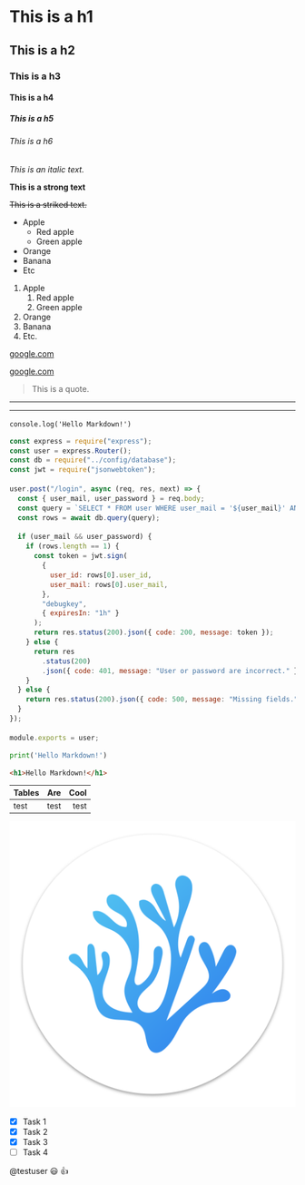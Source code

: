 <!--- HEADINGS --->

# This is a h1
## This is a h2
### This is a h3
#### This is a h4
##### This is a h5
###### This is a h6


<!-- TEXT STYLES -->

*This is an italic text.*

**This is a strong text**

~~This is a striked text.~~

<!-- UNORDERED LISTS -->

* Apple
    * Red apple
    * Green apple
* Orange
* Banana
* Etc

<!-- ORDERED LISTS -->

1. Apple
    1. Red apple
    2. Green apple
2. Orange
3. Banana
4. Etc.

<!-- LINKS -->

[google.com](https://www.google.com)

[google.com](https://www.google.com "Custom title")

<!-- QUOTES -->

> This is a quote.

<!-- HORIZONTAL DIVIDERS -->

---
___

<!-- CODE VERBOSE -->

`console.log('Hello Markdown!')`

```javascript
const express = require("express");
const user = express.Router();
const db = require("../config/database");
const jwt = require("jsonwebtoken");

user.post("/login", async (req, res, next) => {
  const { user_mail, user_password } = req.body;
  const query = `SELECT * FROM user WHERE user_mail = '${user_mail}' AND user_password = '${user_password}';`;
  const rows = await db.query(query);

  if (user_mail && user_password) {
    if (rows.length == 1) {
      const token = jwt.sign(
        {
          user_id: rows[0].user_id,
          user_mail: rows[0].user_mail,
        },
        "debugkey",
        { expiresIn: "1h" }
      );
      return res.status(200).json({ code: 200, message: token });
    } else {
      return res
        .status(200)
        .json({ code: 401, message: "User or password are incorrect." });
    }
  } else {
    return res.status(200).json({ code: 500, message: "Missing fields." });
  }
});

module.exports = user;
```

```python
print('Hello Markdown!')
```
```html
<h1>Hello Markdown!</h1>
```

<!-- Tables -->

| Tables | Are | Cool |
| ------- |:-------:| ------: |
|test|test|test|

<!-- IMAGES -->

<!-- ![VSCODIUM LOGO](https://upload.wikimedia.org/wikipedia/commons/5/56/VSCodium_Logo.png) -->

![VSCodium Logo](/images/VSCodium_Logo.png "VSCodium Logo")

<!-- GITHUB MARKDOWN -->

<!-- TO DO LISTS -->

* [x] Task 1
* [x] Task 2
* [x] Task 3
* [ ] Task 4

<!-- MENTIONS -->

@testuser :smiley: :+1:
